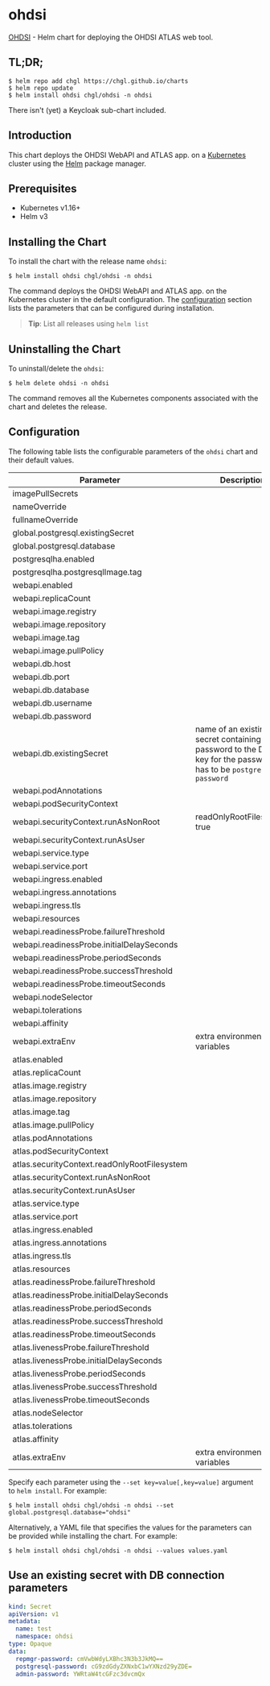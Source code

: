 # ohdsi

[OHDSI](https://github.com/OHDSI) - Helm chart for deploying the OHDSI ATLAS web tool.

## TL;DR;

```console
$ helm repo add chgl https://chgl.github.io/charts
$ helm repo update
$ helm install ohdsi chgl/ohdsi -n ohdsi
```

There isn't (yet) a Keycloak sub-chart included.

## Introduction

This chart deploys the OHDSI WebAPI and ATLAS app. on a [Kubernetes](http://kubernetes.io) cluster using the [Helm](https://helm.sh) package manager.

## Prerequisites

- Kubernetes v1.16+
- Helm v3

## Installing the Chart

To install the chart with the release name `ohdsi`:

```console
$ helm install ohdsi chgl/ohdsi -n ohdsi
```

The command deploys the OHDSI WebAPI and ATLAS app. on the Kubernetes cluster in the default configuration. The [configuration](#configuration) section lists the parameters that can be configured during installation.

> **Tip**: List all releases using `helm list`

## Uninstalling the Chart

To uninstall/delete the `ohdsi`:

```console
$ helm delete ohdsi -n ohdsi
```

The command removes all the Kubernetes components associated with the chart and deletes the release.

## Configuration

The following table lists the configurable parameters of the `ohdsi` chart and their default values.

| Parameter                                    | Description                                                                                                            | Default             |
| -------------------------------------------- | ---------------------------------------------------------------------------------------------------------------------- | ------------------- |
| imagePullSecrets                             |                                                                                                                        | `[]`                |
| nameOverride                                 |                                                                                                                        | `""`                |
| fullnameOverride                             |                                                                                                                        | `""`                |
| global.postgresql.existingSecret             |                                                                                                                        | `""`                |
| global.postgresql.database                   |                                                                                                                        | `"ohdsi"`           |
| postgresqlha.enabled                         |                                                                                                                        | `true`              |
| postgresqlha.postgresqlImage.tag             |                                                                                                                        | `13.1.0`            |
| webapi.enabled                               |                                                                                                                        | `true`              |
| webapi.replicaCount                          |                                                                                                                        | `1`                 |
| webapi.image.registry                        |                                                                                                                        | `ghcr.io`           |
| webapi.image.repository                      |                                                                                                                        | `chgl/ohdsi/webapi` |
| webapi.image.tag                             |                                                                                                                        | `2.8.0-snapshot`    |
| webapi.image.pullPolicy                      |                                                                                                                        | `Always`            |
| webapi.db.host                               |                                                                                                                        | `"db"`              |
| webapi.db.port                               |                                                                                                                        | `5432`              |
| webapi.db.database                           |                                                                                                                        | `"ohdsi"`           |
| webapi.db.username                           |                                                                                                                        | `"postgres"`        |
| webapi.db.password                           |                                                                                                                        | `"postgres"`        |
| webapi.db.existingSecret                     | name of an existing secret containing the password to the DB. The key for the password has to be `postgresql-password` | `""`                |
| webapi.podAnnotations                        |                                                                                                                        | `{}`                |
| webapi.podSecurityContext                    |                                                                                                                        | `{}`                |
| webapi.securityContext.runAsNonRoot          | readOnlyRootFilesystem: true                                                                                           | `true`              |
| webapi.securityContext.runAsUser             |                                                                                                                        | `101`               |
| webapi.service.type                          |                                                                                                                        | `ClusterIP`         |
| webapi.service.port                          |                                                                                                                        | `8080`              |
| webapi.ingress.enabled                       |                                                                                                                        | `false`             |
| webapi.ingress.annotations                   |                                                                                                                        | `{}`                |
| webapi.ingress.tls                           |                                                                                                                        | `[]`                |
| webapi.resources                             |                                                                                                                        | `{}`                |
| webapi.readinessProbe.failureThreshold       |                                                                                                                        | `5`                 |
| webapi.readinessProbe.initialDelaySeconds    |                                                                                                                        | `45`                |
| webapi.readinessProbe.periodSeconds          |                                                                                                                        | `15`                |
| webapi.readinessProbe.successThreshold       |                                                                                                                        | `1`                 |
| webapi.readinessProbe.timeoutSeconds         |                                                                                                                        | `15`                |
| webapi.nodeSelector                          |                                                                                                                        | `{}`                |
| webapi.tolerations                           |                                                                                                                        | `[]`                |
| webapi.affinity                              |                                                                                                                        | `{}`                |
| webapi.extraEnv                              | extra environment variables                                                                                            | `[]`                |
| atlas.enabled                                |                                                                                                                        | `true`              |
| atlas.replicaCount                           |                                                                                                                        | `1`                 |
| atlas.image.registry                         |                                                                                                                        | `ghcr.io`           |
| atlas.image.repository                       |                                                                                                                        | `chgl/ohdsi/atlas`  |
| atlas.image.tag                              |                                                                                                                        | `2.8.0-dev`         |
| atlas.image.pullPolicy                       |                                                                                                                        | `Always`            |
| atlas.podAnnotations                         |                                                                                                                        | `{}`                |
| atlas.podSecurityContext                     |                                                                                                                        | `{}`                |
| atlas.securityContext.readOnlyRootFilesystem |                                                                                                                        | `false`             |
| atlas.securityContext.runAsNonRoot           |                                                                                                                        | `true`              |
| atlas.securityContext.runAsUser              |                                                                                                                        | `101`               |
| atlas.service.type                           |                                                                                                                        | `ClusterIP`         |
| atlas.service.port                           |                                                                                                                        | `8080`              |
| atlas.ingress.enabled                        |                                                                                                                        | `false`             |
| atlas.ingress.annotations                    |                                                                                                                        | `{}`                |
| atlas.ingress.tls                            |                                                                                                                        | `[]`                |
| atlas.resources                              |                                                                                                                        | `{}`                |
| atlas.readinessProbe.failureThreshold        |                                                                                                                        | `5`                 |
| atlas.readinessProbe.initialDelaySeconds     |                                                                                                                        | `30`                |
| atlas.readinessProbe.periodSeconds           |                                                                                                                        | `15`                |
| atlas.readinessProbe.successThreshold        |                                                                                                                        | `1`                 |
| atlas.readinessProbe.timeoutSeconds          |                                                                                                                        | `15`                |
| atlas.livenessProbe.failureThreshold         |                                                                                                                        | `5`                 |
| atlas.livenessProbe.initialDelaySeconds      |                                                                                                                        | `30`                |
| atlas.livenessProbe.periodSeconds            |                                                                                                                        | `15`                |
| atlas.livenessProbe.successThreshold         |                                                                                                                        | `1`                 |
| atlas.livenessProbe.timeoutSeconds           |                                                                                                                        | `15`                |
| atlas.nodeSelector                           |                                                                                                                        | `{}`                |
| atlas.tolerations                            |                                                                                                                        | `[]`                |
| atlas.affinity                               |                                                                                                                        | `{}`                |
| atlas.extraEnv                               | extra environment variables                                                                                            | `[]`                |

Specify each parameter using the `--set key=value[,key=value]` argument to `helm install`. For example:

```console
$ helm install ohdsi chgl/ohdsi -n ohdsi --set global.postgresql.database="ohdsi"
```

Alternatively, a YAML file that specifies the values for the parameters can be provided while
installing the chart. For example:

```console
$ helm install ohdsi chgl/ohdsi -n ohdsi --values values.yaml
```

## Use an existing secret with DB connection parameters

```yaml
kind: Secret
apiVersion: v1
metadata:
  name: test
  namespace: ohdsi
type: Opaque
data:
  repmgr-password: cmVwbWdyLXBhc3N3b3JkMQ==
  postgresql-password: cG9zdGdyZXNxbC1wYXNzd29yZDE=
  admin-password: YWRtaW4tcGFzc3dvcmQx
```
